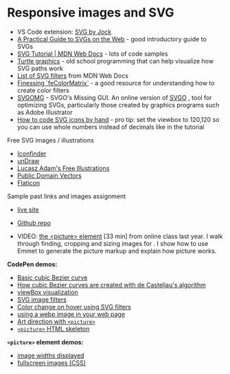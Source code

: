 # Responsive images and SVG

- VS Code extension: [SVG by Jock](https://marketplace.visualstudio.com/items?itemName=jock.svg)
- [A Practical Guide to SVGs on the Web](https://svgontheweb.com/) \- good introductory guide to SVGs
- [SVG Tutorial | MDN Web Docs](https://developer.mozilla.org/en-US/docs/Web/SVG/Tutorial) - lots of code samples
- [Turtle graphics](https://turtleacademy.com/lessons/1) - old school programming that can help visualize how SVG paths work
- [List of SVG filters](https://developer.mozilla.org/en-US/docs/tag/SVG%20Filter) from MDN Web Docs
- [Finessing \`feColorMatrix\`](https://alistapart.com/article/finessing-fecolormatrix) \- a good resource for understanding how to create color filters
- [SVGOMG](https://jakearchibald.github.io/svgomg/) \- SVGO's Missing GUI. An online version of [SVGO](https://github.com/svg/svgo) , tool for optimizing SVGs, particularly those created by graphics programs such as Adobe Illustrator
- [How to code SVG icons by hand](https://www.aleksandrhovhannisyan.com/blog/svg-tutorial-how-to-code-svg-icons-by-hand/) - pro tip: set the viewbox to 120,120 so you can use whole numbers instead of decimals like in the tutorial

Free SVG images / illustrations

- [Iconfinder](https://www.iconfinder.com/)
- [unDraw](https://undraw.co/)
- [Lucasz Adam's Free Illustrations](https://lukaszadam.com/illustrations)
- [Public Domain Vectors](https://publicdomainvectors.org/en/)
- [Flaticon](https://www.flaticon.com/)

Sample past links and images assignment

- [live site](https://lsburtonbyu.github.io/links-images/)
- [Github repo](https://github.com/lsburtonBYU/links-images)

- VIDEO: [the \<picture\> element](https://byu.box.com/s/tke5u6hroealnuedce2t7smlytr7mo0w) \[33 min\] from online class last year. I walk through finding, cropping and sizing images for <picture>. I show how to use Emmet to generate the picture markup and explain how picture works.

**CodePen demos:**

- [Basic cubic Bezier curve](https://codepen.io/lsburton/pen/mdXarVr?editors=0010)
- [How cubic Bezier curves are created with de Casteljau's algorithm](https://codepen.io/lsburton/pen/jOZXyaB)
- [viewBox visualization](https://codepen.io/lsburton/pen/BaZYGKa?editors=0100)
- [SVG image filters](https://codepen.io/lsburton/pen/RvbNXj?editors=1100)
- [Color change on hover using SVG filters](https://codepen.io/lsburton/pen/NWwvNPj)
- [using a webp image in your web page](https://codepen.io/lsburton/pen/XWzrBRY?editors=1000)
- [Art direction with `<picture>`](https://codepen.io/lsburton/pen/oQywea)
- [`<picture>` HTML skeleton](https://codepen.io/lsburton/pen/rQEGxE?editors=1100)

**`<picture>` element demos:**

- [image widths displayed](https://github.com/lsburtonBYU/picture-element)
- [fullscreen images (CSS)](https://github.com/lsburtonBYU/picture-fullscreen)
